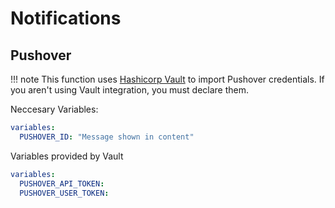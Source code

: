 # Notifications

## Pushover

!!! note
    This function uses [Hashicorp Vault](https://www.vaultproject.io/) to import Pushover credentials.  If you aren't using Vault integration, you must declare them.

Neccesary Variables:

``` yaml
variables:
  PUSHOVER_ID: "Message shown in content"
```

Variables provided by Vault

``` yaml
variables:
  PUSHOVER_API_TOKEN:
  PUSHOVER_USER_TOKEN:
```

